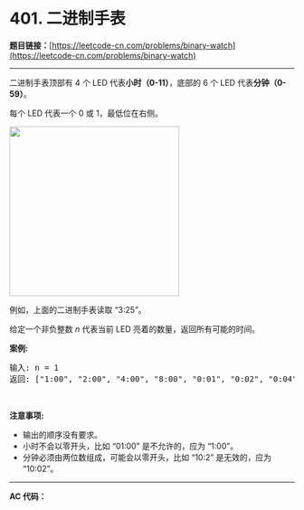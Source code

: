 # 401. 二进制手表

**题目链接：**[https://leetcode-cn.com/problems/binary-watch](https://leetcode-cn.com/problems/binary-watch)

---

<div class="content__1Y2H">
 <div class="notranslate">
  <p>二进制手表顶部有 4 个 LED 代表<strong>小时（0-11）</strong>，底部的 6 个 LED 代表<strong>分钟（0-59）</strong>。</p> 
  <p>每个 LED 代表一个 0 或 1，最低位在右侧。</p> 
  <p><img style="height:300px" src="/wikipedia/commons/8/8b/Binary_clock_samui_moon.jpg"></p> 
  <p>例如，上面的二进制手表读取 “3:25”。</p> 
  <p>给定一个非负整数 <em>n&nbsp;</em>代表当前 LED 亮着的数量，返回所有可能的时间。</p> 
  <p><strong>案例:</strong></p> 
  <pre class="language-text">输入: n = 1
返回: ["1:00", "2:00", "4:00", "8:00", "0:01", "0:02", "0:04", "0:08", "0:16", "0:32"]</pre> 
  <p>&nbsp;</p> 
  <p><strong>注意事项:</strong></p> 
  <ul> 
   <li>输出的顺序没有要求。</li> 
   <li>小时不会以零开头，比如 “01:00”&nbsp;是不允许的，应为 “1:00”。</li> 
   <li>分钟必须由两位数组成，可能会以零开头，比如 “10:2”&nbsp;是无效的，应为 “10:02”。</li> 
  </ul> 
 </div>
</div>

---

**AC 代码：**

```java

```